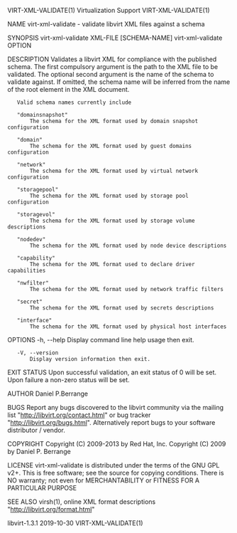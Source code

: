 VIRT-XML-VALIDATE(1)                                                                      Virtualization Support                                                                     VIRT-XML-VALIDATE(1)

NAME
         virt-xml-validate - validate libvirt XML files against a schema

SYNOPSIS
         virt-xml-validate XML-FILE [SCHEMA-NAME]
         virt-xml-validate OPTION

DESCRIPTION
       Validates a libvirt XML for compliance with the published schema.  The first compulsory argument is the path to the XML file to be validated. The optional second argument is the name of the
       schema to validate against. If omitted, the schema name will be inferred from the name of the root element in the XML document.

       Valid schema names currently include

       "domainsnapshot"
           The schema for the XML format used by domain snapshot configuration

       "domain"
           The schema for the XML format used by guest domains configuration

       "network"
           The schema for the XML format used by virtual network configuration

       "storagepool"
           The schema for the XML format used by storage pool configuration

       "storagevol"
           The schema for the XML format used by storage volume descriptions

       "nodedev"
           The schema for the XML format used by node device descriptions

       "capability"
           The schema for the XML format used to declare driver capabilities

       "nwfilter"
           The schema for the XML format used by network traffic filters

       "secret"
           The schema for the XML format used by secrets descriptions

       "interface"
           The schema for the XML format used by physical host interfaces

OPTIONS
       -h, --help
           Display command line help usage then exit.

       -V, --version
           Display version information then exit.

EXIT STATUS
       Upon successful validation, an exit status of 0 will be set. Upon failure a non-zero status will be set.

AUTHOR
       Daniel P.Berrange

BUGS
       Report any bugs discovered to the libvirt community via the mailing list "http://libvirt.org/contact.html" or bug tracker "http://libvirt.org/bugs.html".  Alternatively report bugs to your
       software distributor / vendor.

COPYRIGHT
       Copyright (C) 2009-2013 by Red Hat, Inc.  Copyright (C) 2009 by Daniel P. Berrange

LICENSE
       virt-xml-validate is distributed under the terms of the GNU GPL v2+.  This is free software; see the source for copying conditions. There is NO warranty; not even for MERCHANTABILITY or FITNESS
       FOR A PARTICULAR PURPOSE

SEE ALSO
       virsh(1), online XML format descriptions "http://libvirt.org/format.html"

libvirt-1.3.1                                                                                   2019-10-30                                                                           VIRT-XML-VALIDATE(1)
